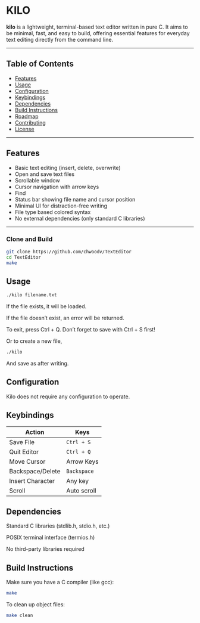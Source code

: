 # KILO

**kilo** is a lightweight, terminal-based text editor written in pure C. It aims to be minimal, fast, and easy to build, offering essential features for everyday text editing directly from the command line.

---

## Table of Contents

- [Features](#features)  
- [Usage](#usage)  
- [Configuration](#configuration)  
- [Keybindings](#keybindings)  
- [Dependencies](#dependencies)  
- [Build Instructions](#build-instructions)  
- [Roadmap](#roadmap)  
- [Contributing](#contributing)  
- [License](#license)

---

## Features

- Basic text editing (insert, delete, overwrite)
- Open and save text files
- Scrollable window
- Cursor navigation with arrow keys
- Find 
- Status bar showing file name and cursor position
- Minimal UI for distraction-free writing
- File type based colored syntax
- No external dependencies (only standard C libraries)

---

### Clone and Build

```sh
git clone https://github.com/chwoodv/TextEditor
cd TextEditor
make
```

## Usage
```sh
./kilo filename.txt
```
If the file exists, it will be loaded.

If the file doesn’t exist, an error will be returned.

To exit, press Ctrl + Q. Don’t forget to save with Ctrl + S first!

Or to create a new file,
```sh
./kilo
```
And save as after writing.

## Configuration

Kilo does not require any configuration to operate.

## Keybindings

| Action           | Keys        |
| ---------------- | ----------- |
| Save File        | `Ctrl + S`  |
| Quit Editor      | `Ctrl + Q`  |
| Move Cursor      | Arrow Keys  |
| Backspace/Delete | `Backspace` |
| Insert Character | Any key     |
| Scroll           | Auto scroll |

## Dependencies

Standard C libraries (stdlib.h, stdio.h, etc.)

POSIX terminal interface (termios.h)

No third-party libraries required

## Build Instructions  

Make sure you have a C compiler (like gcc):

```sh
make
```
To clean up object files:
```sh
make clean
```
